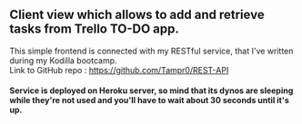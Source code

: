 ## Client view which allows to add and retrieve tasks from Trello TO-DO app.
This simple frontend is connected with my RESTful service, that I've written during my Kodilla bootcamp.<br>
Link to GitHub repo : https://github.com/Tampr0/REST-API<br>

#### Service is deployed on Heroku server, so mind that its dynos are sleeping while they're not used and you'll have to wait about 30 seconds until it's up.
